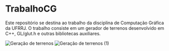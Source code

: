 # TrabalhoCG

Este repositório se destina ao trabalho da disciplina de Computação Gráfica da UFRRJ. O trabalho consiste em um gerador de terrenos desenvolvido em C++, GL/glut.h e outras bibliotecas auxiliares.

![Geração de terrenos](https://user-images.githubusercontent.com/9852787/57246224-1cb7ae00-7013-11e9-8c2a-596421400b92.png)
![Geração de terrenos (1)](https://user-images.githubusercontent.com/9852787/57246231-2214f880-7013-11e9-8c2b-1aa7bdb98159.png)

